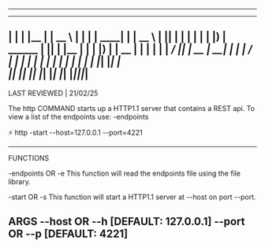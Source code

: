 -------------------------------------------------------------------------------
  _    _ _______ _______ _____             _    _ ______ _      _____  
 | |  | |__   __|__   __|  __ \           | |  | |  ____| |    |  __ \ 
 | |__| |  | |     | |  | |__) |  ______  | |__| | |__  | |    | |__) |
 |  __  |  | |     | |  |  ___/  |______| |  __  |  __| | |    |  ___/ 
 | |  | |  | |     | |  | |               | |  | | |____| |____| |     
 |_|  |_|  |_|     |_|  |_|               |_|  |_|______|______|_|     
-------------------------------------------------------------------------------
LAST REVIEWED | 21/02/25

The http COMMAND starts up a HTTP1.1 server that contains a REST api.
To view a list of the endpoints use: -endpoints

⚡ http -start --host=127.0.0.1 --port=4221

-------------------------------------------------------------------------------
FUNCTIONS

-endpoints OR -e
  This function will read the endpoints file using the file library.

-start OR -s
  This function will start a HTTP1.1 server at --host on port --port.

  ARGS
    --host OR --h [DEFAULT: 127.0.0.1]
    --port OR --p [DEFAULT: 4221]
-------------------------------------------------------------------------------